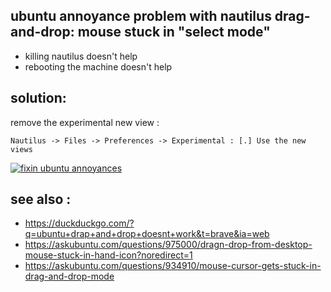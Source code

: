
## ubuntu annoyance problem with nautilus drag-and-drop: mouse stuck in "select mode"

* killing nautilus doesn't help
* rebooting the machine doesn't help

## solution: 
  remove the experimental new view :
  
  ``Nautilus -> Files -> Preferences -> Experimental : [.] Use the new views``


   [![fixin ubuntu annoyances](https://i1.wp.com/itsfoss.com/wp-content/uploads/2018/09/Fixing-Ubuntu.jpeg?w=400)](https://itsfoss.com/fix-drag-drop-ubuntu/)
   
## see also :

* https://duckduckgo.com/?q=ubuntu+drap+and+drop+doesnt+work&t=brave&ia=web
* https://askubuntu.com/questions/975000/dragn-drop-from-desktop-mouse-stuck-in-hand-icon?noredirect=1
* https://askubuntu.com/questions/934910/mouse-cursor-gets-stuck-in-drag-and-drop-mode

